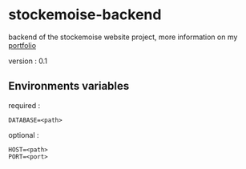 # stockemoise-backend
backend of the stockemoise website project, more information on my [portfolio](https://jblngithub.github.io/portfolio/)

version : 0.1

## Environments variables

required :

```
DATABASE=<path>
```

optional :

```
HOST=<path>
PORT=<port>
```
